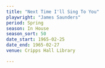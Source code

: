 ```yaml
---
title: "Next Time I'll Sing To You"
playwright: "James Saunders"
period: Spring
season: In House
season_sort: 50
date_start: 1965-02-25
date_end: 1965-02-27
venue: Cripps Hall Library

---
```

